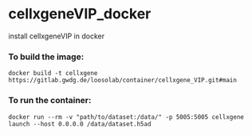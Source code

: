 # cellxgeneVIP_docker
install cellxgeneVIP in docker

### To build the image:
`docker build -t cellxgene https://gitlab.gwdg.de/loosolab/container/cellxgene_VIP.git#main`

### To run the container:
`docker run --rm -v "path/to/dataset:/data/" -p 5005:5005 cellxgene launch --host 0.0.0.0 /data/dataset.h5ad`
